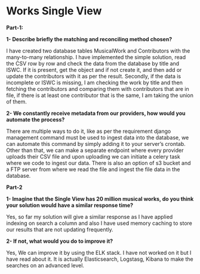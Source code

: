 # **Works Single View**

**Part-1:**

**1- Describe briefly the matching and reconciling method chosen?**

I have created two database tables MusicalWork and Contributors with the many-to-many relationship.
I have implemented the simple solution, read the CSV row by row and check the data from the database by title and ISWC. If it is present, get the object and if not create it, and then add or update the contributors with it as per the result.
Secondly, if the data is incomplete or ISWC is missing, I am checking the work by title and then fetching the contributors and comparing them with contributors that are in file, if there is at least one contributor that is the same, I am taking the union of them.


**2- We constantly receive metadata from our providers, how would you automate the process?**

There are multiple ways to do it, like as per the requirement django management command must be used to ingest data into the database, we can automate this command by simply adding it to your server’s crontab.
Other than that, we can make a separate endpoint where every provider uploads their CSV file and upon uploading we can initiate a celery task where we code to ingest our data.
There is also an option of s3 bucket and a FTP server from where we read the file and ingest the file data in the database.
 

**Part-2**

**1- Imagine that the Single View has 20 million musical works, do you think your solution would have a similar response time?**

Yes, so far my solution will give a similar response as I have applied indexing on search a column and also I have used memory caching to store our results that are not updating frequently.


**2- If not, what would you do to improve it?**

Yes, We can improve it by using the ELK stack. I have not worked on it but I have read about it. It is actually Elasticsearch, Logstasg, Kibana to make the searches on an advanced level.
